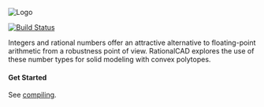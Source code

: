 ![Logo](http://freemancw.com/junk/rcad-logo-2.png)

[![Build Status](http://ec2-54-148-25-35.us-west-2.compute.amazonaws.com:8080/buildStatus/icon?job=RationalCAD)](http://ec2-54-148-25-35.us-west-2.compute.amazonaws.com:8080/job/RationalCAD/)

Integers and rational numbers offer an attractive alternative to floating-point arithmetic from a robustness point of view. RationalCAD explores the use of these number types for solid modeling with convex polytopes.

#### Get Started ####

See [compiling](https://github.com/freemancw/rationalcad/wiki/compiling).

